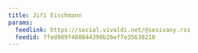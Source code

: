 ```yaml
---
title: Jiří Eischmann
params:
  feedlink: https://social.vivaldi.net/@sesivany.rss
  feedid: 7fed909f488844398b26ef7e35638210
---
```


